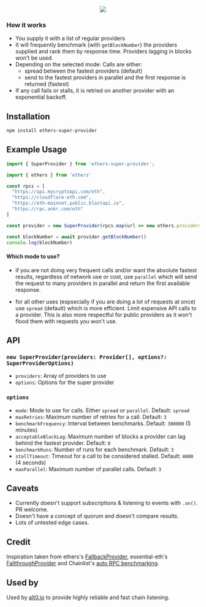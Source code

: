 <p align="center">
  <img src="https://alt0.io/superprovider.svg" />
</p>

### How it works

- You supply it with a list of regular providers 
- It will frequently benchmark (with `getBlockNumber`) the providers supplied and rank them by response time. Providers lagging in blocks won't be used.
- Depending on the selected mode: Calls are either:
  - spread between the fastest providers (default)
  - send to the fastest providers in parallel and the first response is returned (fastest)
- If any call fails or stalls, it is retried on another provider with an exponential backoff.

## Installation

```bash
npm install ethers-super-provider
```

## Example Usage

```typescript
import { SuperProvider } from 'ethers-super-provider';

import { ethers } from 'ethers'

const rpcs = [
  "https://api.mycryptoapi.com/eth",
  "https://cloudflare-eth.com",
  "https://eth-mainnet.public.blastapi.io",
  "https://rpc.ankr.com/eth"
]

const provider = new SuperProvider(rpcs.map(url => new ethers.providers.JsonRpcProvider(url)))

const blockNumber = await provider.getBlockNumber()
console.log(blockNumber)
```

#### Which mode to use? 

- if you are not doing very frequent calls and/or want the absolute fastest results, regardless of network use or cost, use `parallel` which will send the request to many providers in parallel and return the first available response. 

- for all other uses (espsecially if you are doing a lot of requests at once) use `spread` (default) which is more efficient. Limit expensive API calls to a provider. This is also more respectful for public providers as it won't flood them with requests you won't use.

## API

### `new SuperProvider(providers: Provider[], options?: SuperProviderOptions)`
- `providers`: Array of providers to use
- `options`: Options for the super provider

### `options`
- `mode`: Mode to use for calls. Either `spread` or `parallel`. Default: `spread`
- `maxRetries`: Maximum number of retries for a call. Default: `3`
- `benchmarkFrequency`: Interval between benchmarks. Default: `300000` (5 minutes)
- `acceptableBlockLag`: Maximum number of blocks a provider can lag behind the fastest provider. Default: `0`
- `benchmarkRuns`: Number of runs for each benchmark. Default: `3`
- `stallTimeout`: Timeout for a call to be considered stalled. Default: `4000` (4 seconds)
- `maxParallel`: Maximum number of parallel calls. Default: `3`


## Caveats

- Currently doesn't support subscriptions & listening to events with `.on()`. PR welcome.
- Doesn't have a concept of quorum and doesn't compare results.
- Lots of untested edge cases.

## Credit

Inspiration taken from ethers's [FallbackProvider](https://docs.ethers.io/v5/api/providers/other/), essential-eth's [FallthroughProvider](https://github.com/dawsbot/essential-eth/blob/master/src/providers/FallthroughProvider.ts) and Chainlist's [auto RPC benchmarking](https://chainlist.org/chain/1).

## Used by

Used by [alt0.io](https://alt0.io) to provide highly reliable and fast chain listening.